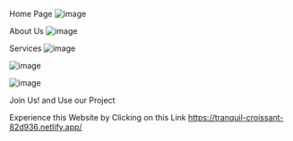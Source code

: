 Home Page
![image](https://github.com/user-attachments/assets/70a82a30-4f24-477b-8a6b-f4dca0789e8e)

About Us
![image](https://github.com/user-attachments/assets/6ace2975-df53-4cfd-bb5a-3f170ebf1127)

Services
![image](https://github.com/user-attachments/assets/c57cf360-3d53-4743-a8fe-211d888b1a61)

![image](https://github.com/user-attachments/assets/b40b1c52-329e-473b-994c-b205d62564a2)

![image](https://github.com/user-attachments/assets/930992e0-ca8c-4529-9f60-50220aa465fe)

Join Us! and Use our Project

Experience this Website by Clicking on this Link https://tranquil-croissant-82d936.netlify.app/
